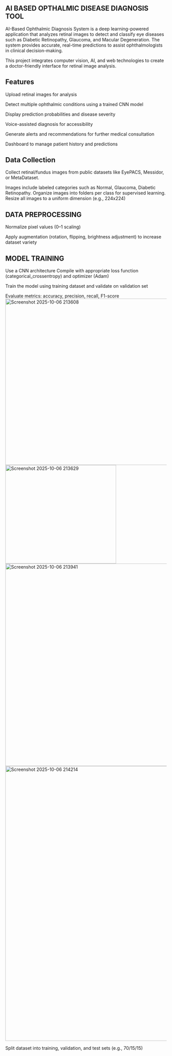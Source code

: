 ## AI BASED OPTHALMIC DISEASE DIAGNOSIS TOOL
AI-Based Ophthalmic Diagnosis System is a deep learning-powered application that analyzes retinal images to detect and classify eye diseases such as Diabetic Retinopathy, Glaucoma, and Macular Degeneration. The system provides accurate, real-time predictions to assist ophthalmologists in clinical decision-making.

This project integrates computer vision, AI, and web technologies to create a doctor-friendly interface for retinal image analysis.
## Features
Upload retinal images for analysis

Detect multiple ophthalmic conditions using a trained CNN model

Display prediction probabilities and disease severity

Voice-assisted diagnosis for accessibility

Generate alerts and recommendations for further medical consultation

Dashboard to manage patient history and predictions
## Data Collection

Collect retinal/fundus images from public datasets like EyePACS, Messidor, or MetaDataset.

Images include labeled categories such as Normal, Glaucoma, Diabetic Retinopathy.
Organize images into folders per class for supervised learning.
Resize all images to a uniform dimension (e.g., 224x224)

## DATA PREPROCESSING 
Normalize pixel values (0–1 scaling)

Apply augmentation (rotation, flipping, brightness adjustment) to increase dataset variety
## MODEL TRAINING 
Use a CNN architecture 
Compile with appropriate loss function (categorical_crossentropy) and optimizer (Adam)

Train the model using training dataset and validate on validation set

Evaluate metrics: accuracy, precision, recall, F1-score
<img width="1753" height="520" alt="Screenshot 2025-10-06 213608" src="https://github.com/user-attachments/assets/9186a1d8-8e86-4454-bb92-9869b7ce3788" />
<img width="346" height="308" alt="Screenshot 2025-10-06 213629" src="https://github.com/user-attachments/assets/49d7c94c-91c1-42cb-b3c6-e262c4652746" />
<img width="1602" height="633" alt="Screenshot 2025-10-06 213941" src="https://github.com/user-attachments/assets/1dee1252-51f3-4758-98fb-1a33adfb9844" />
<img width="1798" height="859" alt="Screenshot 2025-10-06 214214" src="https://github.com/user-attachments/assets/89662892-532e-46ab-b2cc-bcfe3e1ca55a" />





Split dataset into training, validation, and test sets (e.g., 70/15/15)

